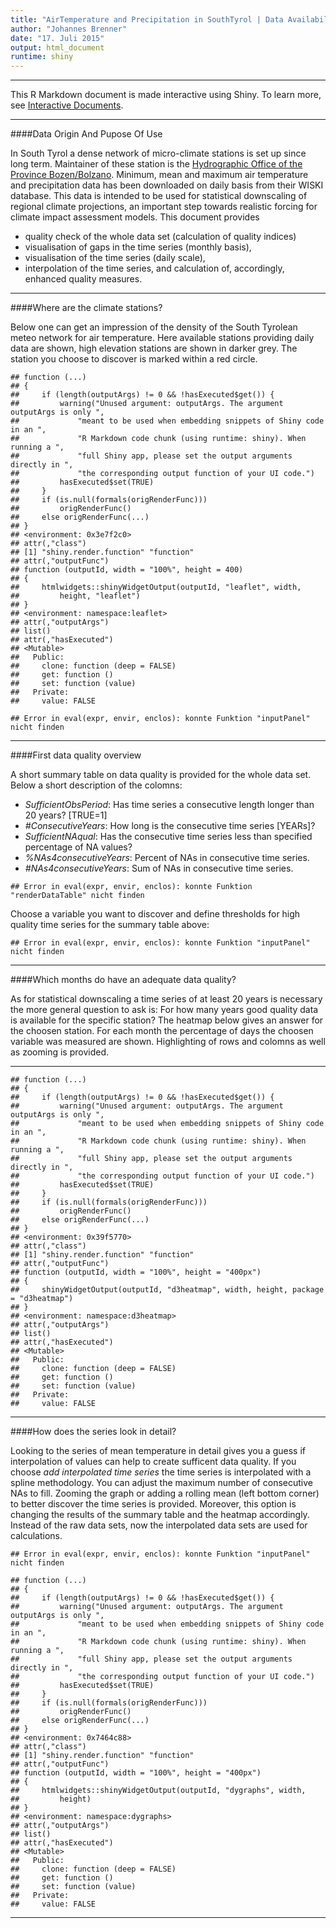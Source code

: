 ```yaml
---
title: "AirTemperature and Precipitation in SouthTyrol | Data Availability and Quality"
author: "Johannes Brenner"
date: "17. Juli 2015"
output: html_document
runtime: shiny
---
```

  
***
  
This R Markdown document is made interactive using Shiny. To learn more, see [Interactive Documents](http://rmarkdown.rstudio.com/authoring_shiny.html).

***

####Data Origin And Pupose Of Use
 
In South Tyrol a dense network of micro-climate stations is set up since long term. Maintainer of these station is the [Hydrographic Office of the Province Bozen/Bolzano](http://www.provinz.bz.it/wetter/home.asp). Minimum, mean and maximum air temperature and precipitation data has been downloaded on daily basis from their WISKI database. This data is intended to be used for statistical downscaling of regional climate projections, an important step towards realistic forcing for climate impact assessment models.
This document provides

* quality check of the whole data set (calculation of quality indices)
* visualisation of gaps in the time series (monthly basis),
* visualisation of the time series (daily scale),
* interpolation of the time series, and calculation of, accordingly, enhanced quality measures.

***



####Where are the climate stations?

Below one can get an impression of the density of the South Tyrolean meteo network for air temperature. Here available stations providing daily data are shown, high elevation stations are shown in darker grey. The station you choose to discover is marked within a red circle.


```
## function (...) 
## {
##     if (length(outputArgs) != 0 && !hasExecuted$get()) {
##         warning("Unused argument: outputArgs. The argument outputArgs is only ", 
##             "meant to be used when embedding snippets of Shiny code in an ", 
##             "R Markdown code chunk (using runtime: shiny). When running a ", 
##             "full Shiny app, please set the output arguments directly in ", 
##             "the corresponding output function of your UI code.")
##         hasExecuted$set(TRUE)
##     }
##     if (is.null(formals(origRenderFunc))) 
##         origRenderFunc()
##     else origRenderFunc(...)
## }
## <environment: 0x3e7f2c0>
## attr(,"class")
## [1] "shiny.render.function" "function"             
## attr(,"outputFunc")
## function (outputId, width = "100%", height = 400) 
## {
##     htmlwidgets::shinyWidgetOutput(outputId, "leaflet", width, 
##         height, "leaflet")
## }
## <environment: namespace:leaflet>
## attr(,"outputArgs")
## list()
## attr(,"hasExecuted")
## <Mutable>
##   Public:
##     clone: function (deep = FALSE) 
##     get: function () 
##     set: function (value) 
##   Private:
##     value: FALSE
```

```
## Error in eval(expr, envir, enclos): konnte Funktion "inputPanel" nicht finden
```




***

####First data quality overview

A short summary table on data quality is provided for the whole data set. Below a short description of the colomns:

* _SufficientObsPeriod_:    Has time series a consecutive length longer than 20 years? [TRUE=1]
* _#ConsecutiveYears_:      How long is the consecutive time series [YEARs]?
* _SufficientNAqual_:       Has the consecutive time series less than specified percentage of NA values?
* _%NAs4consecutiveYears_:  Percent of NAs in consecutive time series.
* _#NAs4consecutiveYears_:  Sum of NAs in consecutive time series.


```
## Error in eval(expr, envir, enclos): konnte Funktion "renderDataTable" nicht finden
```

Choose a variable you want to discover and define thresholds for high quality time series for the summary table above:


```
## Error in eval(expr, envir, enclos): konnte Funktion "inputPanel" nicht finden
```

***

####Which months do have an adequate data quality?

As for statistical downscaling a time series of at least 20 years is necessary the more general question to ask is: For how many years good quality data is available for the specific station? The heatmap below gives an answer for the choosen station. For each month the percentage of days the choosen variable was measured are shown. 
Highlighting of rows and colomns as well as zooming is provided.

***


```
## function (...) 
## {
##     if (length(outputArgs) != 0 && !hasExecuted$get()) {
##         warning("Unused argument: outputArgs. The argument outputArgs is only ", 
##             "meant to be used when embedding snippets of Shiny code in an ", 
##             "R Markdown code chunk (using runtime: shiny). When running a ", 
##             "full Shiny app, please set the output arguments directly in ", 
##             "the corresponding output function of your UI code.")
##         hasExecuted$set(TRUE)
##     }
##     if (is.null(formals(origRenderFunc))) 
##         origRenderFunc()
##     else origRenderFunc(...)
## }
## <environment: 0x39f5770>
## attr(,"class")
## [1] "shiny.render.function" "function"             
## attr(,"outputFunc")
## function (outputId, width = "100%", height = "400px") 
## {
##     shinyWidgetOutput(outputId, "d3heatmap", width, height, package = "d3heatmap")
## }
## <environment: namespace:d3heatmap>
## attr(,"outputArgs")
## list()
## attr(,"hasExecuted")
## <Mutable>
##   Public:
##     clone: function (deep = FALSE) 
##     get: function () 
##     set: function (value) 
##   Private:
##     value: FALSE
```

***

####How does the series look in detail?

Looking to the series of mean temperature in detail gives you a guess if interpolation of values can help to create sufficent data quality. If you choose _add interpolated time series_ the time series is interpolated with a spline methodology. You can adjust the maximum number of consecutive NAs to fill. Zooming the graph or adding a rolling mean (left bottom corner) to better discover the time series is provided. Moreover, this option is changing the results of the summary table and the heatmap accordingly. Instead of the raw data sets, now the interpolated data sets are used for calculations.


```
## Error in eval(expr, envir, enclos): konnte Funktion "inputPanel" nicht finden
```

```
## function (...) 
## {
##     if (length(outputArgs) != 0 && !hasExecuted$get()) {
##         warning("Unused argument: outputArgs. The argument outputArgs is only ", 
##             "meant to be used when embedding snippets of Shiny code in an ", 
##             "R Markdown code chunk (using runtime: shiny). When running a ", 
##             "full Shiny app, please set the output arguments directly in ", 
##             "the corresponding output function of your UI code.")
##         hasExecuted$set(TRUE)
##     }
##     if (is.null(formals(origRenderFunc))) 
##         origRenderFunc()
##     else origRenderFunc(...)
## }
## <environment: 0x7464c88>
## attr(,"class")
## [1] "shiny.render.function" "function"             
## attr(,"outputFunc")
## function (outputId, width = "100%", height = "400px") 
## {
##     htmlwidgets::shinyWidgetOutput(outputId, "dygraphs", width, 
##         height)
## }
## <environment: namespace:dygraphs>
## attr(,"outputArgs")
## list()
## attr(,"hasExecuted")
## <Mutable>
##   Public:
##     clone: function (deep = FALSE) 
##     get: function () 
##     set: function (value) 
##   Private:
##     value: FALSE
```

***
